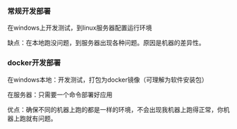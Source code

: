 ### 常规开发部署

在windows上开发测试，到linux服务器配置运行环境

缺点：在本地跑没问题，到服务器出现各种问题。原因是机器的差异性。

### docker开发部署

在windows本地：开发测试，打包为docker镜像（可理解为软件安装包）

在服务器：只需要一个命令部署好应用

优点：确保不同的机器上跑的都是一样的环境，不会出现我机器上跑得正常，你机器上跑就有问题。

